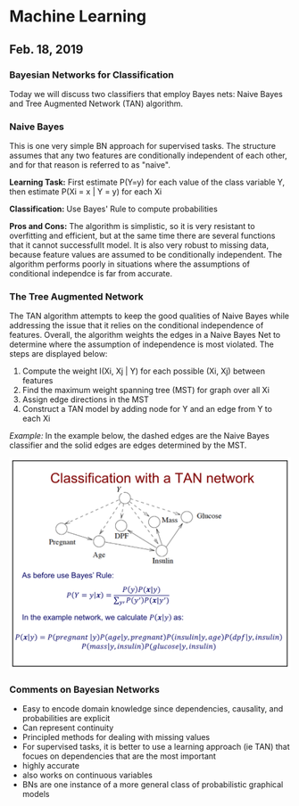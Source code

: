 # Machine Learning 

## Feb. 18, 2019

### Bayesian Networks for Classification

Today we will discuss two classifiers that employ Bayes nets: Naive Bayes and Tree Augmented Network (TAN) algorithm.

### Naive Bayes

This is one very simple BN approach for supervised tasks. The structure assumes that any two features are conditionally independent of each other, and for that reason is referred to as "naive".

**Learning Task:** First estimate P(Y=y) for each value of the class variable Y, then estimate P(Xi = x | Y = y) for each Xi

**Classification:** Use Bayes' Rule to compute probabilities

**Pros and Cons:** The algorithm is simplistic, so it is very resistant to overfitting and efficient, but at the same time there are several functions that it cannot successfullt model. It is also very robust to missing data, because feature values are assumed to be conditionally independent. The algorithm performs poorly in situations where the assumptions of conditional independce is far from accurate.

### The Tree Augmented Network

The TAN algorithm attempts to keep the good qualities of Naive Bayes while addressing the issue that it relies on the conditional independence of features. Overall, the algorithm weights the edges in a Naive Bayes Net to determine where the assumption of independence is most violated. The steps are displayed below:

1. Compute the weight I(Xi, Xj | Y) for each possible (Xi, Xj) between features
2. Find the maximum weight spanning tree (MST) for graph over all Xi
3. Assign edge directions in the MST
4. Construct a TAN model by adding node for Y and an edge from Y to each Xi

_Example:_ In the example below, the dashed edges are the Naive Bayes classifier and the solid edges are edges determined by the MST.

![](./images/bayesMST.png)

### Comments on Bayesian Networks

- Easy to encode domain knowledge since dependencies, causality, and probabilities are explicit
- Can represent continuity
- Principled methods for dealing with missing values
- For supervised tasks, it is better to use a learning approach (ie TAN) that focues on dependencies that are the most important
- highly accurate
- also works on continuous variables
- BNs are one instance of a more general class of probabilistic graphical models



